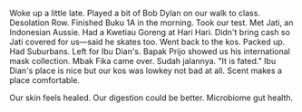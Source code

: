 Woke up a little late. Played a bit of Bob Dylan on our walk to class. Desolation Row. Finished Buku 1A in the morning. Took our test. Met Jati, an Indonesian Aussie. Had a Kwetiau Goreng at Hari Hari. Didn't bring cash so Jati covered for us—said he skates too. Went back to the kos. Packed up. Had Suburbans. Left for Ibu Dian's. Bapak Prijo showed us his international mask collection. Mbak Fika came over. Sudah jalannya. "It is fated." Ibu Dian's place is nice but our kos was lowkey not bad at all. Scent makes a place comfortable.

Our skin feels healed.
Our digestion could be better.
Microbiome gut health.
